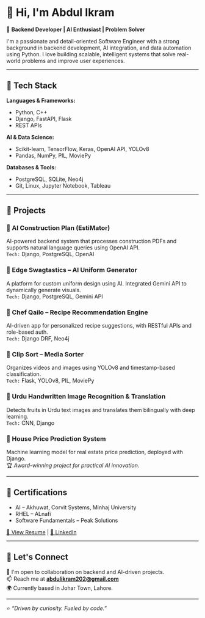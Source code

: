 # 👋 Hi, I'm Abdul Ikram

🎯 **Backend Developer | AI Enthusiast | Problem Solver**

I'm a passionate and detail-oriented Software Engineer with a strong background in backend development, AI integration, and data automation using Python. I love building scalable, intelligent systems that solve real-world problems and improve user experiences.

---

## 🚀 Tech Stack

**Languages & Frameworks:**
- Python, C++
- Django, FastAPI, Flask
- REST APIs

**AI & Data Science:**
- Scikit-learn, TensorFlow, Keras, OpenAI API, YOLOv8
- Pandas, NumPy, PIL, MoviePy

**Databases & Tools:**
- PostgreSQL, SQLite, Neo4j
- Git, Linux, Jupyter Notebook, Tableau

---

## 🧠 Projects

### 🔹 AI Construction Plan (EstiMator)
AI-powered backend system that processes construction PDFs and supports natural language queries using OpenAI API.  
`Tech:` Django, PostgreSQL, OpenAI

### 🔹 Edge Swagtastics – AI Uniform Generator
A platform for custom uniform design using AI. Integrated Gemini API to dynamically generate visuals.  
`Tech:` Django, PostgreSQL, Gemini API

### 🔹 Chef Qailo – Recipe Recommendation Engine
AI-driven app for personalized recipe suggestions, with RESTful APIs and role-based auth.  
`Tech:` Django DRF, Neo4j

### 🔹 Clip Sort – Media Sorter
Organizes videos and images using YOLOv8 and timestamp-based classification.  
`Tech:` Flask, YOLOv8, PIL, MoviePy

### 🔹 Urdu Handwritten Image Recognition & Translation
Detects fruits in Urdu text images and translates them bilingually with deep learning.  
`Tech:` CNN, Django

### 🔹 House Price Prediction System
Machine learning model for real estate price prediction, deployed with Django.  
🏆 *Award-winning project for practical AI innovation.*

---

## 📜 Certifications

- AI – Akhuwat, Corvit Systems, Minhaj University
- RHEL – ALnafi
- Software Fundamentals – Peak Solutions

[📄 View Resume](https://drive.google.com/file/d/18nXtg9YJauf4NUM1FHomsgqD60GSfmMB/view?usp=sharing) | [🔗 LinkedIn](https://www.linkedin.com/in/abdulikram)

---

## 🤝 Let's Connect

💬 I'm open to collaboration on backend and AI-driven projects.  
📫 Reach me at **abdulikram202@gmail.com**  
🌍 Currently based in Johar Town, Lahore.

---

⭐ *“Driven by curiosity. Fueled by code.”*


<!--
**Abdul-Ikram/Abdul-Ikram** is a ✨ _special_ ✨ repository because its `README.md` (this file) appears on your GitHub profile.

Here are some ideas to get you started:

- 🔭 I’m currently working on ...
- 🌱 I’m currently learning ...
- 👯 I’m looking to collaborate on ...
- 🤔 I’m looking for help with ...
- 💬 Ask me about ...
- 📫 How to reach me: ...
- 😄 Pronouns: ...
- ⚡ Fun fact: ...
-->
